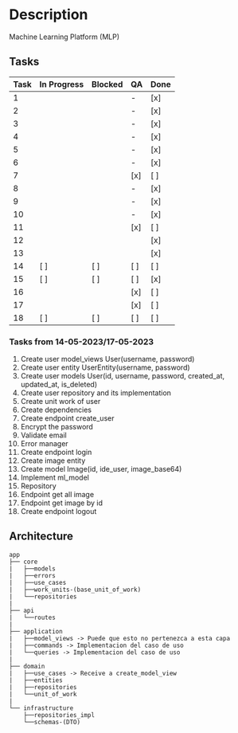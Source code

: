 # Description

Machine Learning Platform (MLP)

## Tasks

| Task | In Progress | Blocked | QA  | Done |
|------|-------------|---------|-----|------|
| 1    |             |         | -   | [x]  |
| 2    |             |         | -   | [x]  |
| 3    |             |         | -   | [x]  |
| 4    |             |         | -   | [x]  |
| 5    |             |         | -   | [x]  |
| 6    |             |         | -   | [x]  |
| 7    |             |         | [x] | [ ]  |
| 8    |             |         | -   | [x]  |
| 9    |             |         | -   | [x]  |
| 10   |             |         | -   | [x]  |
| 11   |             |         | [x] | [ ]  |
| 12   |             |         |     | [x]  |
| 13   |             |         |     | [x]  |
| 14   | [ ]         | [ ]     | [ ] | [ ]  |
| 15   | [ ]         | [ ]     | [ ] | [x]  |
| 16   |             |         | [x] | [ ]  |
| 17   |             |         | [x] | [ ]  |
| 18   | [ ]         | [ ]     | [ ] | [ ]  |


### Tasks from 14-05-2023/17-05-2023

1. Create user model_views User(username, password)
2. Create user entity UserEntity(username, password)
3. Create user models User(id, username, password, created_at, updated_at, is_deleted)
4. Create user repository and its implementation
5. Create unit work of user
6. Create dependencies
7. Create endpoint create_user
8. Encrypt the password
9. Validate email
10. Error manager
11. Create endpoint login  
12. Create image entity
13. Create model Image(id, ide_user, image_base64)
14. Implement ml_model
15. Repository
16. Endpoint get all image
17. Endpoint get image by id
18. Create endpoint logout

## Architecture

```text
app
├── core
|   ├──models
|   ├──errors
|   ├──use_cases
|   ├──work_units-(base_unit_of_work)
|   └──repositories
|
├── api
|   └──routes
|
├── application
|   ├──model_views -> Puede que esto no pertenezca a esta capa
|   ├──commands -> Implementacion del caso de uso
|   └──queries -> Implementacion del caso de uso
|
├── domain
|   ├──use_cases -> Receive a create_model_view
|   ├──entities
|   ├──repositories
|   └──unit_of_work
|
└── infrastructure
    ├──repositories_impl
    └──schemas-(DTO) 
```
